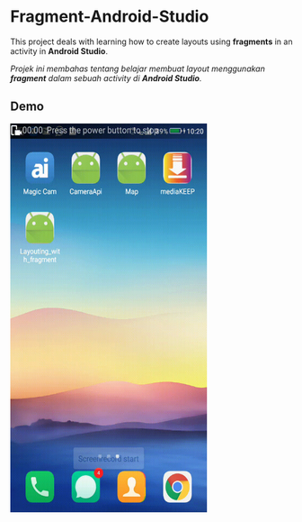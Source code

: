 # Fragment-Android-Studio
This project deals with learning how to create layouts using **fragments** in an activity in **Android Studio**.

*Projek ini membahas tentang belajar membuat layout menggunakan **fragment** dalam sebuah activity di **Android Studio**.*


## Demo
<img src="https://github.com/imam932/Fragment-Android-Studio/blob/master/video/vid_demo.gif" width="350" height="690" />